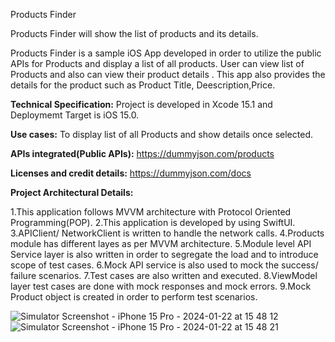Products Finder

Products Finder will show the list of products and its details.

Products Finder is a sample iOS App developed in order to utilize the public APIs for Products and display a list of all products. User can view list of Products and also can view their product details . This app also provides the details for the product such as Product Title, Deescription,Price.

**Technical Specification:**
Project is developed in Xcode 15.1 and Deploymemt Target is iOS 15.0.

**Use cases:**
To display list of all Products and show details once selected.

**APIs integrated(Public APIs):**
https://dummyjson.com/products

**Licenses and credit details:**
https://dummyjson.com/docs

**Project Architectural Details:**

1.This application follows MVVM architecture with Protocol Oriented Programming(POP).
2.This application is developed by using SwiftUI.
3.APIClient/ NetworkClient is written to handle the network calls.
4.Products module has different layes as per MVVM architecture.
5.Module level API Service layer is also written in order to segregate the load and to introduce scope of test cases.
6.Mock API service is also used to mock the success/ failure scenarios.
7.Test cases are also written and executed.
8.ViewModel layer test cases are done with mock responses and mock errors.
9.Mock Product object is created in order to perform test scenarios.

![Simulator Screenshot - iPhone 15 Pro - 2024-01-22 at 15 48 12](https://github.com/SakshiJuneja20/Products-Finder/assets/157313718/95701314-6f05-46f5-8187-8ac80e4358eb)
![Simulator Screenshot - iPhone 15 Pro - 2024-01-22 at 15 48 21](https://github.com/SakshiJuneja20/Products-Finder/assets/157313718/c47eeb55-dd6f-46c5-9eaf-12d81c678e81)
